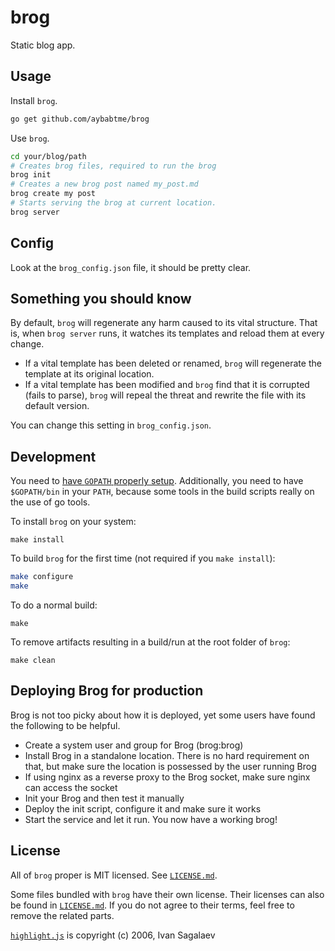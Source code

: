 brog
====

Static blog app.

Usage
-----

Install `brog`.
```bash
go get github.com/aybabtme/brog
```

Use `brog`.
```bash
cd your/blog/path
# Creates brog files, required to run the brog
brog init
# Creates a new brog post named my_post.md
brog create my post
# Starts serving the brog at current location.
brog server
```

Config
------

Look at the `brog_config.json` file, it should be pretty clear.

Something you should know
-------------------------

By default, `brog` will regenerate any harm caused to its vital structure.
That is, when `brog server` runs, it watches its templates and reload them
at every change.

* If a vital template has been deleted or renamed, `brog` will regenerate the
template at its original location.
* If a vital template has been modified and `brog` find that it is
corrupted (fails to parse), `brog` will repeal the threat and rewrite the file
with its default version.

You can change this setting in `brog_config.json`.

Development
-----------

You need to [have `GOPATH` properly setup](http://golang.org/doc/code.html#GOPATH).
Additionally, you need to have `$GOPATH/bin` in your `PATH`, because some tools
in the build scripts really on the use of go tools.

To install `brog` on your system:

```
make install
```

To build `brog` for the first time (not required if you `make install`):

```bash
make configure
make
```

To do a normal build:

```
make
```

To remove artifacts resulting in a build/run at the root folder of `brog`:

```
make clean
```

Deploying Brog for production
-----------------------------

Brog is not too picky about how it is deployed, yet some users have found the following to be helpful.

* Create a system user and group for Brog (brog:brog)
* Install Brog in a standalone location. There is no hard requirement on that, but make sure the location is possessed by the user running Brog
* If using nginx as a reverse proxy to the Brog socket, make sure nginx can access the socket
* Init your Brog and then test it manually
* Deploy the init script, configure it and make sure it works
* Start the service and let it run. You now have a working brog!

License
-------

All of `brog` proper is MIT licensed.  See [`LICENSE.md`](LICENSE.md).

Some files bundled with `brog` have their own license. Their licenses can also be found in [`LICENSE.md`](LICENSE.md).  If you do not agree to their terms, feel free to remove the related parts.

[`highlight.js`](https://github.com/isagalaev/highlight.js) is copyright (c) 2006, Ivan Sagalaev
